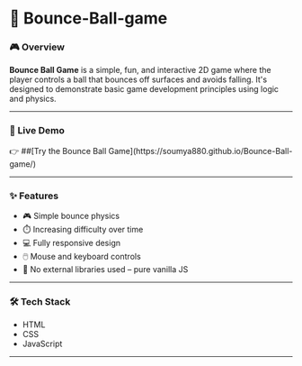 <h1> ﻿🔴 Bounce-Ball-game </h1>
 
<h3> 🎮 Overview </h3>
<b>Bounce Ball Game</b> is a simple, fun, and interactive 2D game where the player controls a ball that bounces off surfaces and avoids falling. It's designed to demonstrate basic game development principles using logic and physics.

-----
<h3> 🚀 Live Demo </h3>
👉 ##[Try the Bounce Ball Game](https://soumya880.github.io/Bounce-Ball-game/)

-----
### ✨ Features
- 🎮 Simple bounce physics
- ⏱️ Increasing difficulty over time
- 💻 Fully responsive design
- 🖱️ Mouse and keyboard controls
- 🚫 No external libraries used – pure vanilla JS

---

### 🛠️ Tech Stack
- HTML
- CSS
- JavaScript

---
